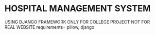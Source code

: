 # HOSPITAL MANAGEMENT SYSTEM
USING DJANGO FRAMEWORK 
ONLY FOR COLLEGE PROJECT NOT FOR REAL WEBSITE 
requirements=
pillow,
django



